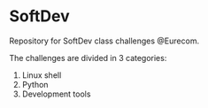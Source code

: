 # SoftDev

Repository for SoftDev class challenges @Eurecom.

The challenges are divided in 3 categories:

1. Linux shell
2. Python 
3. Development tools
